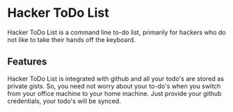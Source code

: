 Hacker ToDo List
================

Hacker ToDo List is a command line to-do list,  primarily for hackers who do not like to take their hands off the keyboard. 

Features
--------

Hacker ToDo List is integrated with github and all your todo's are stored as private gists. So, you need not worry about your to-do's when you switch from your office machine to your home machine. Just provide your github credentials, your todo's will be synced.
